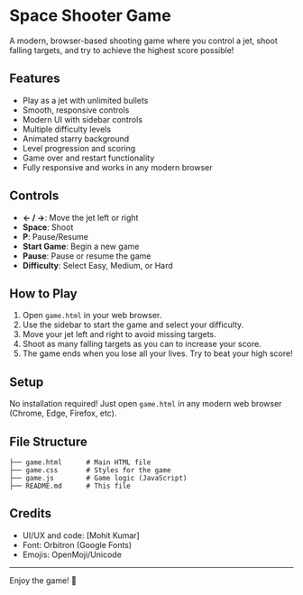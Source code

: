 # Space Shooter Game

A modern, browser-based shooting game where you control a jet, shoot falling targets, and try to achieve the highest score possible!

## Features
- Play as a jet with unlimited bullets
- Smooth, responsive controls
- Modern UI with sidebar controls
- Multiple difficulty levels
- Animated starry background
- Level progression and scoring
- Game over and restart functionality
- Fully responsive and works in any modern browser

## Controls
- **← / →**: Move the jet left or right
- **Space**: Shoot
- **P**: Pause/Resume
- **Start Game**: Begin a new game
- **Pause**: Pause or resume the game
- **Difficulty**: Select Easy, Medium, or Hard

## How to Play
1. Open `game.html` in your web browser.
2. Use the sidebar to start the game and select your difficulty.
3. Move your jet left and right to avoid missing targets.
4. Shoot as many falling targets as you can to increase your score.
5. The game ends when you lose all your lives. Try to beat your high score!

## Setup
No installation required! Just open `game.html` in any modern web browser (Chrome, Edge, Firefox, etc).

## File Structure
```
├── game.html      # Main HTML file
├── game.css       # Styles for the game
├── game.js        # Game logic (JavaScript)
├── README.md      # This file
```

## Credits
- UI/UX and code: [Mohit Kumar]
- Font: Orbitron (Google Fonts)
- Emojis: OpenMoji/Unicode

---
Enjoy the game! 🚀 

